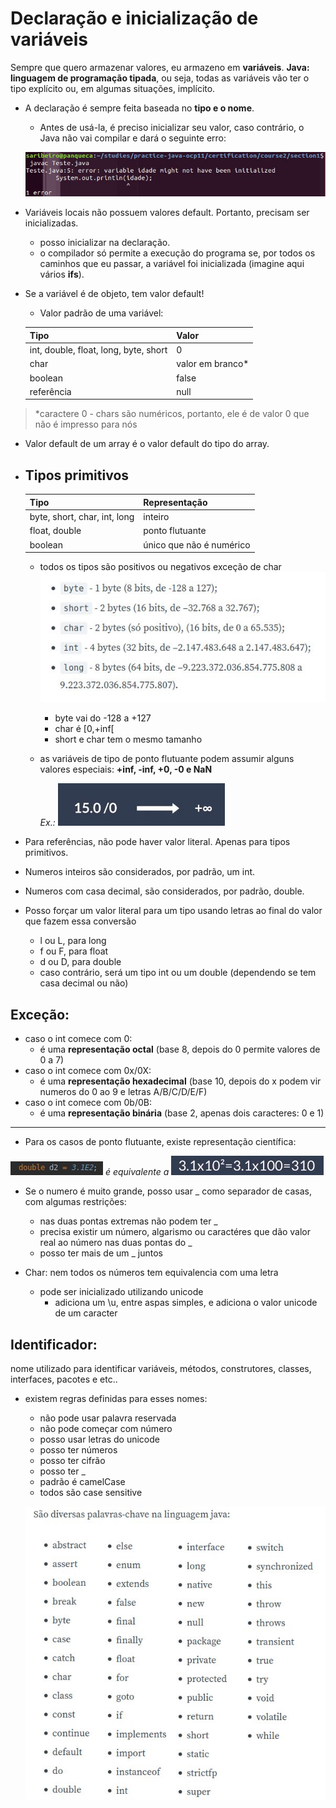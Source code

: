 # Declaração e inicialização de variáveis

Sempre que quero armazenar valores, eu armazeno em **variáveis**.
 **Java: linguagem de programação tipada**, ou seja, todas as variáveis vão ter o tipo explícito ou, em algumas situações, implícito.

- A declaração é sempre feita baseada no **tipo e o nome**.
    - Antes de usá-la, é preciso inicializar seu valor, caso contrário, o Java não vai compilar e dará o seguinte erro:

    ![Erro de inicialização](error_inicialize_variable.jpg)

- Variáveis locais não possuem valores default. Portanto, precisam ser inicializadas.
    - posso inicializar na declaração.
    - o compilador só permite a execução do programa se, por todos os caminhos que eu passar, a variável foi inicializada (imagine aqui vários **ifs**).

- Se a variável é de objeto, tem valor default!
    - Valor padrão de uma variável:
    
    Tipo   | Valor
    --------- | ------
    int, double, float, long, byte, short | 0
    char | valor em branco*
    boolean | false
    referência | null
    
> *caractere 0 - chars são numéricos, portanto, ele é de valor 0 que não é impresso para nós

- Valor default de um array é o valor default do tipo do array.

- ## Tipos primitivos

    Tipo   | Representação
    --------- | ------
    byte, short, char, int, long | inteiro
    float, double | ponto flutuante
    boolean | único que não é numérico

    - todos os tipos são positivos ou negativos exceção de char
        ![tamanhos](tamanhos.jpg)
        - byte vai do -128 a +127
        - char é [0,+inf[
        - short e char tem o mesmo tamanho

    - as variáveis de tipo de ponto flutuante podem assumir alguns valores especiais:
**+inf, -inf, +0, -0 e NaN**

        _Ex.:_  ![Divisao por zero](divisionbyzero.jpg)

- Para referências, não pode haver valor literal. Apenas para tipos primitivos.

- Numeros inteiros são considerados, por padrão, um int.
- Numeros com casa decimal, são considerados, por padrão, double.
- Posso forçar um valor literal para um tipo usando letras ao final do valor que fazem essa conversão
    - l ou L, para long
    - f ou F, para float
    - d ou D, para double
    - caso contrário, será um tipo int ou um double (dependendo se tem casa decimal ou não)

## Exceção:
- caso o int comece com 0:
    - é uma **representação octal** (base 8, depois do 0 permite valores de 0 a 7)
- caso o int comece com 0x/0X:
    - é uma **representação hexadecimal** (base 10, depois do x podem vir numeros do 0 ao 9 e letras A/B/C/D/E/F)
- caso o int comece com 0b/0B:
    - é uma **representação binária** (base 2, apenas dois caracteres: 0 e 1)

----------------------------------------

- Para os casos de ponto flutuante, existe representação científica:

![Notacao cientifica](notacaocientifica.jpg) _é equivalente a_
![Notacao cientifica](notacaocientifica_explicacao.jpg)

- Se o numero é muito grande, posso usar _ como separador de casas, com algumas restrições:
    - nas duas pontas extremas não podem ter _
    - precisa existir um número, algarismo ou caractéres que dão valor real ao número nas duas pontas do _
    - posso ter mais de um _ juntos

- Char: nem todos os números tem equivalencia com uma letra
    - pode ser inicializado utilizando unicode
        - adiciona um \u, entre aspas simples, e adiciona o valor unicode de um caracter

## Identificador:
nome utilizado para identificar variáveis, métodos, construtores, classes, interfaces, pacotes e etc..

- existem regras definidas para esses nomes:
    - não pode usar palavra reservada
    - não pode começar com número
    - posso usar letras do unicode
    - posso ter números
    - posso ter cifrão
    - posso ter _
    - padrão é camelCase
    - todos são case sensitive
    
    ![Palavras reservadas](reservado.jpg)







